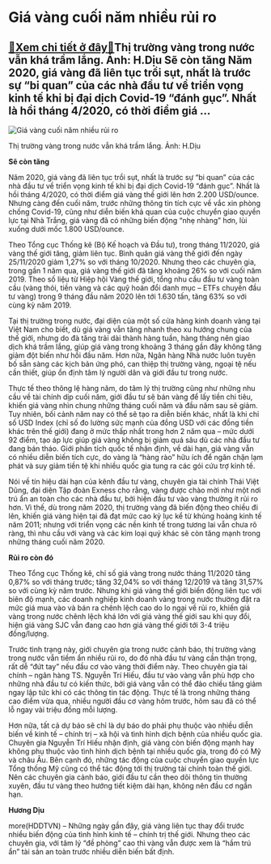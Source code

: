 Giá vàng cuối năm nhiều rủi ro
==============================

[:gift:Xem chi tiết ở đây:gift:](https://hddtvn.com/gia-vang-cuoi-nam-nhieu-rui-ro/)Thị trường vàng trong nước vẫn khá trầm lắng. Ảnh: H.Dịu Sẽ còn tăng Năm 2020, giá vàng đã liên tục trồi sụt, nhất là trước sự “bi quan” của các nhà đầu tư về triển vọng kinh tế khi bị đại dịch Covid-19 “đánh gục”. Nhất là hồi tháng 4/2020, có thời điểm giá …
-------------------------------------------------------------------------------------------------------------------------------------------------------------------------------------------------------------------------------------------------------------------





![Giá vàng cuối năm nhiều rủi ro](https://hddtvn.com/wp-content/uploads/2021/01/5315_9-_2819_IMG_3620.jpg "Giá vàng cuối năm nhiều rủi ro")


Thị trường vàng trong nước vẫn khá trầm lắng. Ảnh: H.Dịu



**Sẽ còn tăng**


Năm 2020, giá vàng đã liên tục trồi sụt, nhất là trước sự “bi quan” của các nhà đầu tư về triển vọng kinh tế khi bị đại dịch Covid-19 “đánh gục”. Nhất là hồi tháng 4/2020, có thời điểm giá vàng thế giới lên hơn 2.200 USD/ounce. Nhưng càng đến cuối năm, trước những thông tin tích cực về vắc xin phòng chống Covid-19, cũng như diễn biến khả quan của cuộc chuyển giao quyền lực tại Nhà Trắng, giá vàng đã có những biến động “nhẹ nhàng” hơn, lùi xuống dưới mốc 1.800 USD/ounce.


Theo Tổng cục Thống kê (Bộ Kế hoạch và Đầu tư), trong tháng 11/2020, giá vàng thế giới tăng, giảm liên tục. Bình quân giá vàng thế giới đến ngày 25/11/2020 giảm 1,27% so với tháng 10/2020. Nhưng theo các chuyên gia, trong gần 1 năm qua, giá vàng thế giới đã tăng khoảng 26% so với cuối năm 2019. Theo số liệu từ Hiệp hội Vàng thế giới, tổng nhu cầu đầu tư vàng toàn cầu (vàng thỏi, tiền vàng và các quỹ hoán đổi danh mục – ETFs chuyên đầu tư vàng) trong 9 tháng đầu năm 2020 lên tới 1.630 tấn, tăng 63% so với cùng kỳ năm 2019.


Tại thị trường trong nước, đại diện của một số cửa hàng kinh doanh vàng tại Việt Nam cho biết, dù giá vàng vẫn tăng nhanh theo xu hướng chung của thế giới, nhưng do đà tăng trải dài thành hàng tuần, hàng tháng nên giao dịch khá trầm lắng, giúp giá vàng trong khoảng 3 tháng gần đây không tăng giảm đột biến như hồi đầu năm. Hơn nữa, Ngân hàng Nhà nước luôn tuyên bố sẵn sàng các kịch bản ứng phó, can thiệp thị trường vàng, ngoại tệ nếu cần thiết, giúp ổn định tâm lý người dân và giới đầu tư trong nước.


Thực tế theo thông lệ hàng năm, do tâm lý thị trường cũng như những nhu cầu về tài chính dịp cuối năm, giới đầu tư sẽ bán vàng để lấy tiền chi tiêu, khiến giá vàng nhìn chung những tháng cuối năm và đầu năm sau sẽ giảm. Tuy nhiên, bối cảnh năm nay có thể sẽ tạo ra diễn biến khác, nhất là khi chỉ số USD Index (chỉ số đo lường sức mạnh của đồng USD với các đồng tiền khác trên thế giới) đang ở mức thấp nhất trong hơn 2 năm qua – mức dưới 92 điểm, tạo áp lực giúp giá vàng không bị giảm quá sâu dù các nhà đầu tư đang bán tháo. Giới phân tích quốc tế nhận định, về dài hạn, giá vàng vẫn có nhiều diễn biến tích cực, do vàng là “hàng rào” hữu ích để ngăn chặn lạm phát và suy giảm tiền tệ khi nhiều quốc gia tung ra các gói cứu trợ kinh tế.


Nói về tín hiệu dài hạn của kênh đầu tư vàng, chuyên gia tài chính Thái Việt Dũng, đại diện Tập đoàn Exness cho rằng, vàng được chào mời như một nơi trú ẩn an toàn cho các nhà đầu tư, bởi hiện đầu tư vào vàng thường ít rủi ro hơn. Vì thế, dù trong năm 2020, thị trường vàng đã biến động theo chiều đi lên, khiến giá vàng hiện tại đã đạt mức cao kỷ lục kể từ khủng hoảng kinh tế năm 2011; nhưng với triển vọng các nền kinh tế trong tương lai vẫn chưa rõ ràng, thì nhu cầu với vàng và các kim loại quý khác sẽ còn tăng mạnh trong những tháng cuối năm 2020.


**Rủi ro còn đó**


Theo Tổng cục Thống kê, chỉ số giá vàng trong nước tháng 11/2020 tăng 0,87% so với tháng trước; tăng 32,04% so với tháng 12/2019 và tăng 31,57% so với cùng kỳ năm trước. Nhưng khi giá vàng thế giới biến động liên tục với biên độ mạnh, các doanh nghiệp kinh doanh vàng trong nước thường đặt ra mức giá mua vào và bán ra chênh lệch cao do lo ngại về rủi ro, khiến giá vàng trong nước chênh lệch khá lớn với giá vàng thế giới sau khi quy đổi, hiện giá vàng SJC vẫn đang cao hơn giá vàng thế giới tới 3-4 triệu đồng/lượng.


Trước tình trạng này, giới chuyên gia trong nước cảnh báo, thị trường vàng trong nước vẫn tiềm ẩn nhiều rủi ro, do đó nhà đầu tư vàng cần thận trọng, rất dễ “đứt tay” nếu đầu cơ vào vàng thời điểm này. Theo chuyên gia tài chính – ngân hàng TS. Nguyễn Trí Hiếu, đầu tư vào vàng vẫn phù hợp cho những nhà đầu tư có kiến thức, bởi giá vàng vẫn có thể đảo chiều tăng giảm ngay lập tức khi có các thông tin tác động. Thực tế là trong những tháng cao điểm vừa qua, nhiều người đầu cơ vàng hôm trước, hôm sau đã có thể lỗ ngay vài triệu đồng mỗi lượng.


Hơn nữa, tất cả dự báo sẽ chỉ là dự báo do phải phụ thuộc vào nhiều diễn biến về kinh tế – chính trị – xã hội và tình hình dịch bệnh của nhiều quốc gia. Chuyên gia Nguyễn Trí Hiếu nhận định, giá vàng còn biến động mạnh hay không phụ thuộc vào tình hình dịch bệnh tại nhiều quốc gia, trong đó có Mỹ và châu Âu. Bên cạnh đó, những tác động của cuộc chuyển giao quyền lực Tổng thống Mỹ cũng có thể tác động tới thị trường tài chính toàn thế giới. Nên các chuyên gia cảnh báo, giới đầu tư cần theo dõi thông tin thường xuyên, đầu tư vàng theo hướng tiết kiệm dài hạn, không nên đầu cơ ngắn hạn.




**Hương Dịu**



more(HDDTVN) – Những ngày gần đây, giá vàng liên tục thay đổi trước nhiều biến động của tình hình kinh tế – chính trị thế giới. Nhưng theo các chuyên gia, với tâm lý “đề phòng” cao thì vàng vẫn được xem là “hầm trú ẩn” tài sản an toàn trước nhiều diễn biến bất định.

